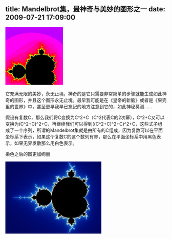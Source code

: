 title: Mandelbrot集，最神奇与美妙的图形之一
date: 2009-07-21 17:09:00
---

[![](/uploads/2009/07/Mandelbrot1.png "Mandelbrot1")](/uploads/2009/07/Mandelbrot1.png)

它充满无限的美妙，永无止境，神奇的是它只需要非常简单的步骤就能生成如此神奇的图形，并且这个图形永无止境。最早我可能是在《皇帝的新脑》或者是《果壳里的世界》中，甚至更早我早已忘记的地方注意到它的，如此神秘莫测……

假设有复数C，那么我们将C变换为C^2+C（C^2代表C的2次幂），C^2+C又可以变换为(C^2+C)^2+C，再继续我们可以得到((C^2+C)^2+C)^2+C，这些式子组成了一个序列，所谓的Mandelbrot集就是由所有的C组成，因为复数可以在平面坐标系下表示，如果这个复数C的这个数列有界，那么在平面坐标系中用黑色表示，如果无界发散那么用白色表示。

染色之后的图更加绚丽

[![](/uploads/2009/07/Mandelbrot2-300x225.jpg "Mandelbrot2")](/uploads/2009/07/Mandelbrot2.jpg)